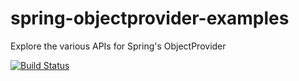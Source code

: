 # spring-objectprovider-examples

Explore the various APIs for Spring's ObjectProvider


[![Build Status](https://travis-ci.org/rahulsh1/spring-objectprovider-examples.svg?branch=master)](https://travis-ci.org/rahulsh1/spring-objectprovider-examples)

